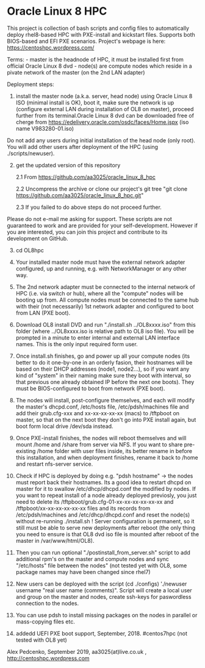 # Oracle Linux 8 HPC
This project is collection of bash scripts and config files to automatically deploy rhel8-based HPC with PXE-install and kickstart files. Supports both BIOS-based and EFI PXE scenarios. Project's webpage is here: https://centoshpc.wordpress.com/

Terms: 
    - master is the headnode of HPC, it must be installed first from official Oracle Linux 8 dvd
    - node(s) are compute nodes which reside in a pivate network of the master (on the 2nd LAN adapter)

Deployment steps:

1) install the master node (a.k.a. server, head node) using Oracle Linux 8 ISO (minimal install is OK), boot it, make sure the network is up (configure external LAN during installation of OL8 on master), proceed further from its terminal.Oracle Linux 8 dvd can be downloaded free of cherge from https://edelivery.oracle.com/osdc/faces/Home.jspx  (iso name V983280-01.iso)

Do not add any users during initial installation of the head node (only root). You will add other users after deployment of the HPC (using ./scripts/newuser).

2) get the updated version of this repository

    2.1 From  https://github.com/aa3025/oracle_linux_8_hpc
    
    2.2 Uncompress the archive or clone our project's git tree "git clone https://github.com/aa3025/oracle_linux_8_hpc.git"
    
    2.3 If you failed to do above steps do not proceed further.
    
Please do not e-mail me asking for support. These scripts are not guaranteed to work and are provided for your self-development. However if you are interested, you can join this project and contribute to its development on GitHub.

3) cd OL8hpc

4) Your installed master node must have the external network adapter configured, up and running, e.g. with NetworkManager or any other way. 

5) The 2nd network adapter must be connected to the internal network of HPC (i.e. via switch or hub), where all the "compute" nodes will be booting up from. All compute nodes must be connected to the same hub with their (not necessarily) 1st network adapter and configured to boot from LAN (PXE boot).

4) Download OL8 install DVD and run "./install.sh ../OL8xxxx.iso" from this folder (where ../OL8xxxx.iso is relative path to OL8 iso file). You will be prompted in a minute to enter internal and external LAN interface names. This is the only input required form user.

5) Once install.sh finishes, go and power up all your compute nodes (its better to do it one-by-one in an orderly fasion, their hostnames will be based on their DHCP addresses (node1, node2...), so if you want any kind of "system" in their naming make sure they boot with interval, so that previous one already obtained IP before the next one boots). They must be BIOS-configured to boot from network (PXE boot).

6) The nodes will install, post-configure themselves, and each will modify the master's dhcpd.conf, /etc/hosts file, /etc/pdsh/machines file and add their grub.cfg-xxx and xx-xx-xx-xx-xx (macs) to /tftpboot on master, so that on the next boot they don't go into PXE install again, but boot form local drive /dev/sda instead.

7) Once PXE-install finishes, the nodes will reboot themselves and will mount /home and /share from server via NFS. If you want to share pre-existing /home folder with user files inside, its better rename in before this installation, and when deployment finishes, rename it back to /home and restart nfs-server service.

8) Check if HPC is deployed by doing e.g. "pdsh hostname" -> the nodes must report back their hostnames. Its a good idea to restart dhcpd on master for it to swallow /etc/dhcp/dhcpd.conf the modified by nodes.
If you want to repeat install of a node already deployed previosly, you just need to delete its /tftpboot/grub.cfg-01-xx-xx-xx-xx-xx-xx and /tftpboot/xx-xx-xx-xx-xx-xx files and its records from /etc/pdsh/machines and /etc/dhcp/dhcpd.conf and reset the node(s) without re-running ./install.sh ! Server configuration is permanent, so it still must be able to serve new deployments after reboot (the only thing you need to ensure is that OL8 dvd iso file is mounted after reboot of the master in /var/www/html/OL8).

9) Then you can run optional "./postinstall_from_server.sh" script to add additional rpm's on the master and compute nodes and sync "/etc/hosts" file between the nodes" (not tested yet with OL8, some package names may have been changed since rhel7)

10) New users can be deployed with the script (cd ./configs)  './newuser username "real user name (comments)". Script will create a local user and group on the master and nodes, create ssh-keys for paswordless connection to the nodes.

11) You can use pdsh to install missing packages on the nodes in parallel or mass-copying files etc.

12) addedd UEFI PXE boot support, September, 2018. #centos7hpc (not tested with OL8 yet)

Alex Pedcenko, September 2019,  aa3025(at)live.co.uk , http://centoshpc.wordpress.com 



